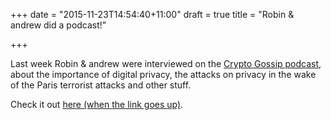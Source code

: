 +++
date = "2015-11-23T14:54:40+11:00"
draft = true
title = "Robin & andrew did a podcast!"

+++

Last week Robin & andrew were interviewed on the [Crypto Gossip podcast](http://cryptogoss.com/), about the importance of digital privacy, the attacks on privacy in the wake of the Paris terrorist attacks and other stuff.


Check it out [here (when the link goes up)](http://cryptogoss.com).
